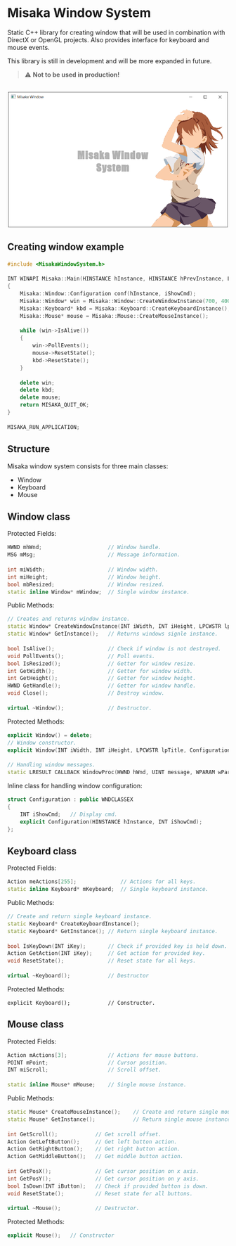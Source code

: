 # Misaka Window System
Static C++ library for creating window that will be used in combination with DirectX or OpenGL projects. Also provides interface for keyboard and mouse events.

This library is still in development and will be more expanded in future.
> :warning: **Not to be used in production!**
<p align="center">
    <br>
    <img src="img.PNG" width="500" >
</p>


## Creating window example

```.cpp
#include <MisakaWindowSystem.h>

INT WINAPI Misaka::Main(HINSTANCE hInstance, HINSTANCE hPrevInstance, LPSTR lpCmdLine, INT iShowCmd)
{
    Misaka::Window::Configuration conf(hInstance, iShowCmd);
    Misaka::Window* win = Misaka::Window::CreateWindowInstance(700, 400, L"Misaka Window", conf);
    Misaka::Keyboard* kbd = Misaka::Keyboard::CreateKeyboardInstance();
    Misaka::Mouse* mouse = Misaka::Mouse::CreateMouseInstance();

    while (win->IsAlive())
    {
        win->PollEvents();
        mouse->ResetState();
        kbd->ResetState();
    }
    
    delete win;
    delete kbd;
    delete mouse;
    return MISAKA_QUIT_OK;
}

MISAKA_RUN_APPLICATION;
```

## Structure
Misaka window system consists for three main classes:

* Window
* Keyboard
* Mouse

## Window class
Protected Fields:

```.cpp
HWND mhWnd;                     // Window handle.
MSG mMsg;                       // Message information.

int miWidth;                    // Window width.
int miHeight;                   // Window height.
bool mbResized;                 // Window resized.
static inline Window* mWindow;  // Single window instance.
```

Public Methods:

```.cpp
// Creates and returns window instance.
static Window* CreateWindowInstance(INT iWidth, INT iHeight, LPCWSTR lpTitle, Configuration config); 
static Window* GetInstance();   // Returns windows signle instance.

bool IsAlive();                 // Check if window is not destroyed.
void PollEvents();              // Poll events.
bool IsResized();               // Getter for window resize.
int GetWidth();                 // Getter for window width.
int GetHeight();                // Getter for window height.
HWND GetHandle();               // Getter for window handle.
void Close();                   // Destroy window.

virtual ~Window();              // Destructor.
```

Protected Methods:

```.cpp
explicit Window() = delete;
// Window constructor.
explicit Window(INT iWidth, INT iHeight, LPCWSTR lpTitle, Configuration config);    

// Handling window messages.
static LRESULT CALLBACK WindowProc(HWND hWnd, UINT message, WPARAM wParam, LPARAM lParam);  
```

Inline class for handling window configuration:
```.cpp
struct Configuration : public WNDCLASSEX
{
    INT iShowCmd;   // Display cmd.
    explicit Configuration(HINSTANCE hInstance, INT iShowCmd);
};
```

## Keyboard class
Protected Fields:

```.cpp
Action meActions[255];              // Actions for all keys.
static inline Keyboard* mKeyboard;  // Single keyboard instance.
```

Public Methods:

```.cpp
// Create and return single keyboard instance.
static Keyboard* CreateKeyboardInstance();  
static Keyboard* GetInstance(); // Return single keyboard instance.

bool IsKeyDown(INT iKey);       // Check if provided key is held down.
Action GetAction(INT iKey);     // Get action for provided key.
void ResetState();              // Reset state for all keys.

virtual ~Keyboard();            // Destructor
```

Protected Methods:
```
explicit Keyboard();            // Constructor.
```

## Mouse class
Protected Fields:

```.cpp
Action mActions[3];             // Actions for mouse buttons.
POINT mPoint;                   // Cursor position.
INT miScroll;                   // Scroll offset.

static inline Mouse* mMouse;    // Single mouse instance.
```

Public Methods:

```.cpp
static Mouse* CreateMouseInstance();    // Create and return single mouse instance.
static Mouse* GetInstance();            // Return single mouse instance.

int GetScroll();            // Get scroll offset.
Action GetLeftButton();     // Get left button action.
Action GetRightButton();    // Get right button action.
Action GetMiddleButton();   // Get middle button action.

int GetPosX();              // Get cursor position on x axis.
int GetPosY();              // Get cursor position on y axis.
bool IsDown(INT iButton);   // Check if provided button is down.
void ResetState();          // Reset state for all buttons.

virtual ~Mouse();           // Destructor.
```

Protected Methods:

```.cpp
explicit Mouse();   // Constructor
```
